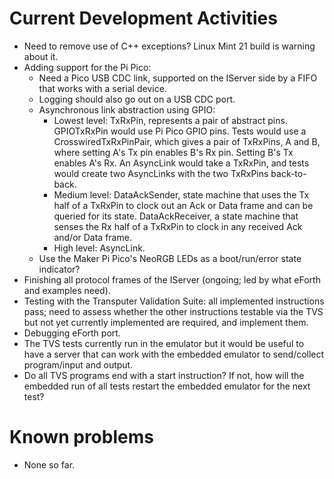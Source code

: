 # Current Development Activities

* Need to remove use of C++ exceptions? Linux Mint 21 build is warning about it.
* Adding support for the Pi Pico: 
  * Need a Pico USB CDC link, supported on the IServer side by a FIFO that works with a serial device.
  * Logging should also go out on a USB CDC port. 
  * Asynchronous link abstraction using GPIO:
    * Lowest level: TxRxPin, represents a pair of abstract pins. GPIOTxRxPin would use Pi Pico
      GPIO pins. Tests would use a CrosswiredTxRxPinPair, which gives a pair of TxRxPins, A and B,
      where setting A's Tx pin enables B's Rx pin. Setting B's Tx enables A's Rx. An AsyncLink
      would take a TxRxPin, and tests would create two AsyncLinks with the two TxRxPins back-to-back.
    * Medium level: DataAckSender, state machine that uses the Tx half of a TxRxPin to clock out an
      Ack or Data frame and can be queried for its state. DataAckReceiver, a state machine that
      senses the Rx half of a TxRxPin to clock in any received Ack and/or Data frame.
    * High level: AsyncLink.
  * Use the Maker Pi Pico's NeoRGB LEDs as a boot/run/error state indicator?
* Finishing all protocol frames of the IServer (ongoing; led by what eForth and examples need).
* Testing with the Transputer Validation Suite: all implemented instructions
  pass; need to assess whether the other instructions testable via the TVS but
  not yet currently implemented are required, and implement them.
* Debugging eForth port.
* The TVS tests currently run in the emulator but it would be useful to have a server that can work
  with the embedded emulator to send/collect program/input and output.
* Do all TVS programs end with a start instruction? If not, how will the embedded run of all tests
  restart the embedded emulator for the next test?

# Known problems

* None so far.
